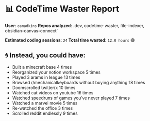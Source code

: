 # 📊 CodeTime Waster Report

**User**: `camadkins`
**Repos analyzed**: .dev, codetime-waster, file-indexer, obsidian-canvas-connect`

**Estimated coding sessions**: `24`
**Total time wasted**: `12.0 hours` 😅

## 🌀 Instead, you could have:

- Built a minecraft base 4 times
- Reorganized your notion workspace 5 times
- Played 3 arams in league 13 times
- Browsed r/mechanicalkeyboards without buying anything 18 times
- Doomscrolled twitter/x 10 times
- Watched cat videos on youtube 16 times
- Watched speedruns of games you’ve never played 7 times
- Watched a marvel movie 5 times
- Re-watched the office 3 times
- Scrolled reddit endlessly 9 times
